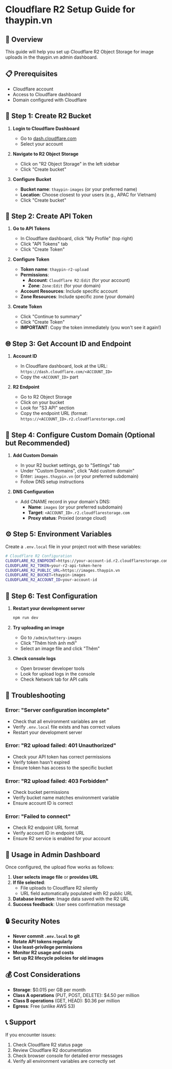 # Cloudflare R2 Setup Guide for thaypin.vn

## 🚀 **Overview**
This guide will help you set up Cloudflare R2 Object Storage for image uploads in the thaypin.vn admin dashboard.

## 📋 **Prerequisites**
- Cloudflare account
- Access to Cloudflare dashboard
- Domain configured with Cloudflare

## 🔧 **Step 1: Create R2 Bucket**

1. **Login to Cloudflare Dashboard**
   - Go to [dash.cloudflare.com](https://dash.cloudflare.com)
   - Select your account

2. **Navigate to R2 Object Storage**
   - Click on "R2 Object Storage" in the left sidebar
   - Click "Create bucket"

3. **Configure Bucket**
   - **Bucket name**: `thaypin-images` (or your preferred name)
   - **Location**: Choose closest to your users (e.g., APAC for Vietnam)
   - Click "Create bucket"

## 🔑 **Step 2: Create API Token**

1. **Go to API Tokens**
   - In Cloudflare dashboard, click "My Profile" (top right)
   - Click "API Tokens" tab
   - Click "Create Token"

2. **Configure Token**
   - **Token name**: `thaypin-r2-upload`
   - **Permissions**: 
     - **Account**: `Cloudflare R2:Edit` (for your account)
     - **Zone**: `Zone:Edit` (for your domain)
   - **Account Resources**: Include specific account
   - **Zone Resources**: Include specific zone (your domain)

3. **Create Token**
   - Click "Continue to summary"
   - Click "Create Token"
   - **IMPORTANT**: Copy the token immediately (you won't see it again!)

## 🌐 **Step 3: Get Account ID and Endpoint**

1. **Account ID**
   - In Cloudflare dashboard, look at the URL: `https://dash.cloudflare.com/<ACCOUNT_ID>`
   - Copy the `<ACCOUNT_ID>` part

2. **R2 Endpoint**
   - Go to R2 Object Storage
   - Click on your bucket
   - Look for "S3 API" section
   - Copy the endpoint URL (format: `https://<ACCOUNT_ID>.r2.cloudflarestorage.com`)

## 🔗 **Step 4: Configure Custom Domain (Optional but Recommended)**

1. **Add Custom Domain**
   - In your R2 bucket settings, go to "Settings" tab
   - Under "Custom Domains", click "Add custom domain"
   - Enter: `images.thaypin.vn` (or your preferred subdomain)
   - Follow DNS setup instructions

2. **DNS Configuration**
   - Add CNAME record in your domain's DNS:
     - **Name**: `images` (or your preferred subdomain)
     - **Target**: `<ACCOUNT_ID>.r2.cloudflarestorage.com`
     - **Proxy status**: Proxied (orange cloud)

## ⚙️ **Step 5: Environment Variables**

Create a `.env.local` file in your project root with these variables:

```bash
# Cloudflare R2 Configuration
CLOUDFLARE_R2_ENDPOINT=https://your-account-id.r2.cloudflarestorage.com
CLOUDFLARE_R2_TOKEN=your-r2-api-token-here
CLOUDFLARE_R2_PUBLIC_URL=https://images.thaypin.vn
CLOUDFLARE_R2_BUCKET=thaypin-images
CLOUDFLARE_R2_ACCOUNT_ID=your-account-id
```

## 🧪 **Step 6: Test Configuration**

1. **Restart your development server**
   ```bash
   npm run dev
   ```

2. **Try uploading an image**
   - Go to `/admin/battery-images`
   - Click "Thêm hình ảnh mới"
   - Select an image file and click "Thêm"

3. **Check console logs**
   - Open browser developer tools
   - Look for upload logs in the console
   - Check Network tab for API calls

## 🚨 **Troubleshooting**

### **Error: "Server configuration incomplete"**
- Check that all environment variables are set
- Verify `.env.local` file exists and has correct values
- Restart your development server

### **Error: "R2 upload failed: 401 Unauthorized"**
- Check your API token has correct permissions
- Verify token hasn't expired
- Ensure token has access to the specific bucket

### **Error: "R2 upload failed: 403 Forbidden"**
- Check bucket permissions
- Verify bucket name matches environment variable
- Ensure account ID is correct

### **Error: "Failed to connect"**
- Check R2 endpoint URL format
- Verify account ID in endpoint URL
- Ensure R2 service is enabled for your account

## 📱 **Usage in Admin Dashboard**

Once configured, the upload flow works as follows:

1. **User selects image file** or **provides URL**
2. **If file selected**: 
   - File uploads to Cloudflare R2 silently
   - URL field automatically populated with R2 public URL
3. **Database insertion**: Image data saved with the R2 URL
4. **Success feedback**: User sees confirmation message

## 🔒 **Security Notes**

- **Never commit `.env.local` to git**
- **Rotate API tokens regularly**
- **Use least-privilege permissions**
- **Monitor R2 usage and costs**
- **Set up R2 lifecycle policies for old images**

## 💰 **Cost Considerations**

- **Storage**: $0.015 per GB per month
- **Class A operations** (PUT, POST, DELETE): $4.50 per million
- **Class B operations** (GET, HEAD): $0.36 per million
- **Egress**: Free (unlike AWS S3)

## 📞 **Support**

If you encounter issues:
1. Check Cloudflare R2 status page
2. Review Cloudflare R2 documentation
3. Check browser console for detailed error messages
4. Verify all environment variables are correctly set
